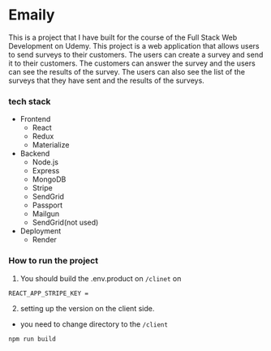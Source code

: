 # Emaily
This is a project that I have built for the course of the Full Stack Web Development on Udemy. This project is a web application that allows users to send surveys to their customers. The users can create a survey and send it to their customers. The customers can answer the survey and the users can see the results of the survey. The users can also see the list of the surveys that they have sent and the results of the surveys.
### tech stack
+ Frontend
  - React
  - Redux
  - Materialize
+ Backend
  - Node.js
  - Express
  - MongoDB
  - Stripe
  - SendGrid
  - Passport
  - Mailgun
  - SendGrid(not used)
+ Deployment
  - Render


### How to run the project
1. You should build the .env.product on `/clinet` on
```env
REACT_APP_STRIPE_KEY = 
```
2. setting up the version on the client side.
* you need to change directory to the `/client` 
```bash
npm run build
```